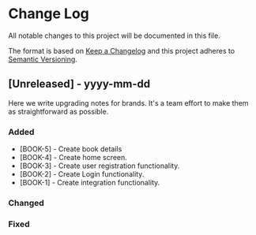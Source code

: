 

# Change Log
All notable changes to this project will be documented in this file.
 
The format is based on [Keep a Changelog](http://keepachangelog.com/)
and this project adheres to [Semantic Versioning](http://semver.org/).
 
## [Unreleased] - yyyy-mm-dd
 
Here we write upgrading notes for brands. It's a team effort to make them as
straightforward as possible.
 
### Added
- [BOOK-5] - Create book details
- [BOOK-4] - Create home screen.
- [BOOK-3] - Create user registration functionality.
- [BOOK-2] - Create Login functionality.
- [BOOK-1] - Create integration functionality.
 
### Changed
 
### Fixed
 
